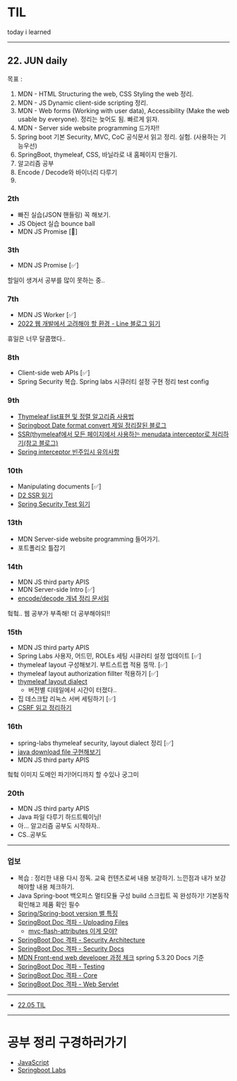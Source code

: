 # TIL

today i learned

---

## 22. JUN daily
목표 :
1. MDN - HTML Structuring the web, CSS Styling the web 정리.
2. MDN - JS Dynamic client-side scripting 정리.
3. MDN - Web forms (Working with user data), Accessibility (Make the web usable by everyone). 정리는 늦어도 됨. 빠르게 읽자.
4. MDN - Server side website programming 드가자!!
6. Spring boot 기본 Security, MVC, CoC 공식문서 읽고 정리. 실험. (사용하는 기능우선)
7. SpringBoot, thymeleaf, CSS, 바닐라로 내 홈페이지 만들기.
8. 알고리즘 공부
9. Encode / Decode와 바이너리 다루기
10. 

### 2th
- 빠진 실습(JSON 핸들링) 꼭 해보기.
- JS Object 실습 bounce ball
- MDN JS Promise [:running:]

### 3th
- MDN JS Promise [:white_check_mark:]

할일이 생겨서 공부를 많이 못하는 중..

### 7th
- MDN JS Worker [:white_check_mark:]
- [2022 웹 개발에서 고려해야 할 환경 - Line 블로그 읽기](https://engineering.linecorp.com/ko/blog/the-baseline-for-web-development-in-2022/)

휴일은 너무 달콤했다..

### 8th
- Client-side web APIs [:white_check_mark:]
- Spring Security 복습. Spring labs 시큐러티 설정 구현 정리 test config

### 9th
- [Thymeleaf list표현 및  정렬 알고리즘 사용법](https://frontbackend.com/thymeleaf/thymeleaf-utility-methods-for-lists)
- [Springboot Date format convert 제일 정리잘된 블로그](https://browndwarf.tistory.com/48)
- [SSR(thymeleaf에서 모든 페이지에서 사용하는 menudata interceptor로 처리하기(참고 블로그)](https://livenow14.tistory.com/61)
- [Spring interceptor 빈주입시 유의사항](https://eastglow.github.io/back-end/2019/08/01/Spring-Interceptor-%EC%82%AC%EC%9A%A9-%EC%8B%9C-%EC%9D%98%EC%A1%B4%EC%84%B1-%EC%A3%BC%EC%9E%85%EC%9D%B4-%EC%95%88%EB%90%98%EB%8A%94-%EA%B2%BD%EC%9A%B0.html)

### 10th
- Manipulating documents [:white_check_mark:]
- [D2 SSR 읽기](https://d2.naver.com/helloworld/7804182)
- [Spring Security Test 읽기](https://docs.spring.io/spring-security/reference/reactive/test/method.html)

### 13th
- MDN Server-side website programming 들어가기.
- 포트폴리오 틀잡기

### 14th
- MDN JS third party APIS
- MDN Server-side Intro [:white_check_mark:]
- [encode/decode 개념 정리 문서읽](https://datatracker.ietf.org/doc/html/rfc4648)

헠헠.. 웹 공부가 부족해! 더 공부해야되!!

### 15th
- MDN JS third party APIS
- Spring Labs 사용자, 어드민, ROLEs 세팅 시큐러티 설정 업데이트 [:white_check_mark:]
- thymeleaf layout 구성해보기. 부트스트랩 적용 뚱딱. [:white_check_mark:]
- thymeleaf layout authorization fillter 적용하기 [:white_check_mark:]
- [thymeleaf layout dialect](https://ultraq.github.io/thymeleaf-layout-dialect/)
  - 버전별 디테일에서 시간이 터졌다..
- 집 데스크탑 리눅스 서버 세팅하기 [:white_check_mark:]
- [CSRF 읽고 정리하기](https://portswigger.net/web-security/csrf)

### 16th
- spring-labs thymeleaf security, layout dialect 정리 [:white_check_mark:]
- [java download file 구현해보기](https://www.baeldung.com/java-download-file)
- MDN JS third party APIS

헠헠 이미지 도메인 파기!어디까지 할 수있나 궁그미

### 20th
- MDN JS third party APIS
- Java 파일 다루기 하드트뤠이닝!
- 아... 알고리즘 공부도 시작하자..
- CS..공부도 

---

### 업보
- 복습 : 정리한 내용 다시 정독. 교육 컨텐츠로써 내용 보강하기. 느낀점과 내가 보강해야할 내용 체크하기.
- Java Spring-boot 백오피스 멀티모듈 구성 build 스크립트 꼭 완성하기! 기본동작 확인해고 제품 확인 필수
- [Spring/Spring-boot version 별 특징](https://velog.io/@jh8579/Spring-%EB%B2%84%EC%A0%BC%EB%B3%84-%ED%8A%B9%EC%A7%95)
- [SpringBoot Doc 격파 - Uploading Files](https://spring.io/guides/gs/uploading-files/) 
  - [mvc-flash-attributes 이게 모야?](https://docs.spring.io/spring-framework/docs/current/reference/html/web.html#mvc-flash-attributes)
- [SpringBoot Doc 격파 - Security Architecture](https://spring.io/guides/topicals/spring-security-architecture/) 
- [SpringBoot Doc 격파 - Security Docs](https://docs.spring.io/spring-security/site/docs/5.0.19.RELEASE/reference/htmlsingle/) 
- [MDN Front-end web developer 과정 체크](https://developer.mozilla.org/ko/docs/Learn/Front-end_web_developer)
spring 5.3.20 Docs 기준
- [SpringBoot Doc 격파 - Testing](https://docs.spring.io/spring-framework/docs/current/reference/html/testing.html#testing)
- [SpringBoot Doc 격파 - Core](https://docs.spring.io/spring-framework/docs/current/reference/html/core.html#spring-core)
- [SpringBoot Doc 격파 - Web Servlet](https://docs.spring.io/spring-framework/docs/current/reference/html/web.html#spring-web)

---
- [22.05 TIL](README-22-MAY.md)

---
# 공부 정리 구경하러가기
- [JavaScript](https://github.com/maeveWoo/javascript)
- [Springboot Labs](https://github.com/maeveWoo/spring-boot-labs)